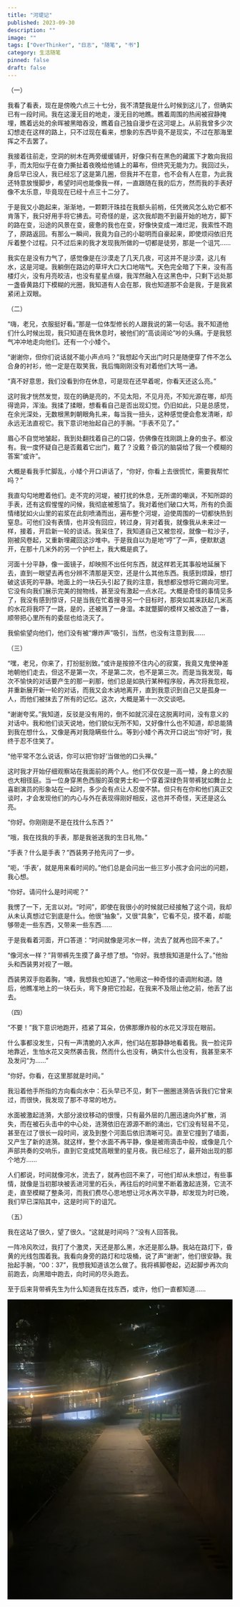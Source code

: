 ```yaml
---
title: "河堤记"
published: 2023-09-30
description: ""
image: ""
tags: ["OverThinker", "日志", "随笔", "书"]
category: 生活随笔
pinned: false
draft: false
---
```


（一）
 
我看了看表，现在是傍晚六点三十七分，我不清楚我是什么时候到这儿了，但确实已有一段时间。我在这漫无目的地走，漫无目的地瞧。瞧着周围的热闹被寂静掩埋，瞧着远处的余晖被黑暗吞没，瞧着自己独自漫步在这河堤上。从前我曾多少次幻想走在这样的路上，只不过现在看来，想象的东西毕竟不是现实，不过在那海里挥之不去罢了。
 
我接着往前走，空洞的树木在两旁缓缓铺开，好像只有在黑色的藏匿下才敢向我招手，而太阳似乎在奋力撕扯着夜晚给他铺上的幕布，但终究无能为力。我回过头，身后早已没人，我已经忘了这是第几圈，但我并不在意，也不会有人在意，为此我还特意放慢脚步，希望时间也能像我一样，一直跟随在我的后方，然而我的手表好像不太乐意，毕竟现在已经十点三十二分了。
 
于是我又小跑起来，渐渐地，一颗颗汗珠挂在我额头前梢，任凭微风怎么劝它都不肯落下，我只好用手将它拂去。可奇怪的是，这次我却跑不到最开始的地方，脚下的路在变，沿途的风景在变，疲惫的我也在变，好像快变成一滩烂泥，我索性不跑了，原路返回。有那么一瞬间，我竟为自己的小聪明而自豪起来，即使烦闷依旧充斥着整个过程。只不过后来的我才发现我所做的一切都是徒劳，那是一个诅咒……
 
我实在是没有力气了，感觉像是在沙漠走了几天几夜，可这并不是沙漠，这儿有水，这是河堤。我躺倒在路边的草坪大口大口地喘气。天色完全暗了下来，没有高楼灯火，没有月亮皎洁，也没有星星点缀，我浑然融入在这黑色中，只剩下远处那一盏昏黄路灯下模糊的光圈，我知道有人会在那，我也知道那不会是我，于是我紧紧闭上双眼。
 
（二）
 
“嗨，老兄，衣服挺好看。”那是一位体型修长的人跟我说的第一句话。我不知道他们什么时候出现，我只知道在我休息时，被他们的“高谈阔论”吵的头痛。于是我怒气冲冲地走向他们。还有一个小矮个。
 
“谢谢你，但你们说话就不能小声点吗？”我想起今天出门时只是随便穿了件不怎么合身的衬衫，他一定是在取笑我，我后悔刚刚没有对着他们大骂一通。
 
“真不好意思，我们没看到你在休息，可是现在还早着呢，你看天还这么亮。”
 
这时我才恍然发觉，现在的确是亮的，不见太阳，不见月亮，不知光源在哪，却亮得诡异，浑浊。我揉了揉眼，想看看自己是否出现幻觉。仍旧如此，只是总感觉，在余光深处，无数根黑刺朝眼角扎来，每当我一扭头，这种感觉便会愈发清晰，却永远无法直视它。我下意识地抬起自己的手腕。“手表不见了。”
 
眉心不自觉地皱起，我到处翻找着自己的口袋，仿佛像在找刚跳上身的虫子。都没有。我一度怀疑自己是否戴着它出门，戴了？没戴？昏沉的脑袋给了我一个模糊的答案“或许”。
 
大概是看我手忙脚乱，小矮个开口讲话了，“你好，你看上去很慌忙，需要我帮忙吗？”
 
我直勾勾地瞪着他们。走不完的河堤，被打扰的休息，无所谓的嘲讽，不知所踪的手表，还有这假惺惺的问候，我彻底被惹恼了。我对着他们破口大骂，所有的负面情绪犹如火山里的岩浆在此刻喷涌而出，遍布整个河堤，迫使周围的一切都快热到窒息。可他们没有表情，也并没有回应，转过身，背对着我，就像我从未来过一样，接着，开启新一轮的谈话。我呆住了，我知道自己又被忽视，就像一粒沙子，刚被风卷起，又重新埋藏回这沙堆中。于是我自以为是地“哼”了一声，便默默退开，在那十几米外的另一个护栏上，我大概是疯了。
 
河面十分平静，像一面镜子，却映照不出任何东西，就这样若无其事般地延展下去，直到一眼望去再也分辨不清那是天空，还是什么其他东西。我感到烦躁，想打破这该死的平静。地面上的一块石头引起了我的注意，我想都没想将它踢向河里。它没有向我们展示完美的抛物线，甚至没有激起一点水花。大概是奇怪的事情见多了，我没有感到惊讶，只是当我在忙着搜寻另一个目标时，那突如其来跃起几米高的水花将我吓了一跳，是的，还被溅了一身湿。本就蹩脚的模样又被改造了一番，顺带把心里所有的委屈也给浇灭了。
 
我偷偷望向他们，他们没有被“爆炸声”吸引，当然，也没有注意到我……
 
（三）
 
“嘿，老兄，你来了，打扮挺别致。”或许是按捺不住内心的寂寞，我竟又鬼使神差地朝他们走去，但这不是第一次，不是第二次，也不是第三次。而是当我发现，每次不愉快的对话要产生的那一刹那，他们总是如执行某种程序般，再次将我忽视，并重新展开新一轮的对话，而我又会木讷地离开，直到我意识到自己又是孤身一人，而他们被抹去了所有的记忆。这次，大概是第十一次交谈吧。
 
“谢谢夸奖。”我知道，反驳是没有用的，倒不如就沉浸在这脱离时间，没有意义的对话中。我和他们谈天说地，他们貌似无所不知，又好像什么也不知道，却总能猜到我在想什么，又像是再对我隐瞒些什么。等到小矮个再次开口说出“你好”时，我终于忍不住笑了。
 
“他平常不怎么说话，你可以把‘你好’当做他的口头禅。”
 
这时我才开始仔细观察站在我面前的两个人。他们不仅仅是一高一矮，身上的衣服也大相径庭。当一位身穿黑色西服的英俊男士和一个穿着深绿色背带裤犹如舞台上喜剧演员的形象站在一起时，多少会有点让人忍俊不禁。但只有在你和他们真正交谈时，才会发现他们的内心与外在表现得刚好相反，这也并不奇怪，天还是这么亮。
 
“你好。你刚刚是不是在找什么东西？”
 
“哦，我在找我的手表，那是我爸送我的生日礼物。”
 
“手表？什么是手表？”西装男子抢先问了一步。
 
“呃，‘手表’，就是用来看时间的。”他们总是会问出一些三岁小孩才会问出的问题，我心想。
 
“你好。请问什么是时间呢？”
 
我愣了一下，无言以对。“时间”，即使在我很小的时候就已经接触了这个词，我却从未认真想过它到底是什么。他很“抽象”，又很“具象”，它看不见，摸不着，却能够带走一些东西，又带来一些东西……
 
于是我看着河面，开口答道：“时间就像是河水一样，流去了就再也回不来了。”
 
“像河水一样？”背带裤先生摸了鼻子想了想。“你好。我想我知道是什么了。”他抬头和西装男对视了一眼。
 
西装男双手抱着胸，“噢，我想我也知道了。”他用这一种奇怪的语调附和道。随后，他瞧准地上的一块石头，弯下身把它捡起，在我来不及阻止他之前，他丢了出去。
 
（四）
 
“不要！”我下意识地跑开，捂紧了耳朵，仿佛那爆炸般的水花又浮现在眼前。
 
什么事都没发生，只有一声清脆的入水声，他们站在那静静地看着我。我一脸诧异地靠近，生怕水花又突然袭击我，然而什么也没有，确实什么也没有，我甚至来不及发问“为……”
 
“你好。你看，在这里那就是时间。”
 
我沿着他手所指的方向看向水中：石头早已不见，剩下一圈圈涟漪告诉我们它曾来过，而很快，我发现了那不寻常的地方。
 
水面被激起涟漪，大部分波纹移动的很慢，只有最外层的几圈迅速向外扩散，消失，而在被石头击中的中心处，涟漪依旧在源源不断的涌出，它们没有轻易不见，甚至在过了很长一段时间，波及到整个河面后依旧清晰可见。直至它撞到了墙面，又产生了新的涟漪。就这样，整个水面不再平静，像是被雨滴击中般，或像是几个声部共奏的交响乐，直到它变成梵高眼里的星月夜。我已经忘了，最开始出现的那个地方……
 
人们都说，时间就像河水，流去了，就再也回不来了，可他们却从未想过，有些事情，就像是当初那块被丢进河里的石头，再往后的时间里不断着激起涟漪，它流不走，直至模糊了整条河，而我们费尽心思地想让河水再次平静，却发现为时已晚，我们早已深陷其中，这是时间下的诅咒。
 
（五）
 
我在这站了很久，望了很久。“这就是时间吗？”没有人回答我。
 
一阵冷风吹过，我打了个激灵，天还是那么黑，水还是那么静。我站在路灯下，昏黄的光线包围着我。我看向身旁的路灯和垃圾桶，说了声“谢谢”，他们很安静。我抬起手腕，“00：37”，我想我知道该怎么做了。我将裤脚卷起，迈起脚步再次向前跑去，向黑暗中跑去，向时间的尽头跑去。
 
至于后来背带裤先生为什么知道我在找东西，或许，他们一直都知道……
 

![配图](河堤记.jpg)